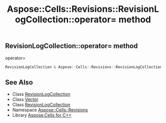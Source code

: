 ﻿---
title: Aspose::Cells::Revisions::RevisionLogCollection::operator= method
linktitle: operator=
second_title: Aspose.Cells for C++ API Reference
description: 'Aspose::Cells::Revisions::RevisionLogCollection::operator= method. operator= in C++.'
type: docs
weight: 300
url: /cpp/aspose.cells.revisions/revisionlogcollection/operator_asm/
---
## RevisionLogCollection::operator= method


operator=

```cpp
RevisionLogCollection & Aspose::Cells::Revisions::RevisionLogCollection::operator=(const RevisionLogCollection &src)
```

## See Also

* Class [RevisionLogCollection](../)
* Class [Vector](../../../aspose.cells/vector/)
* Class [RevisionLogCollection](../)
* Namespace [Aspose::Cells::Revisions](../../)
* Library [Aspose.Cells for C++](../../../)
